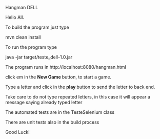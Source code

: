 Hangman DELL

Hello All.

To build the program just type 

mvn clean install

To run the program type

java -jar target/teste_dell-1.0.jar

The program runs in http://localhost:8080/hangman.html

click em in the <b>New Game </b> button, to start a game.

Type a letter and click in the <b>play </b> button to send the letter to back end.

Take care to do not type repeated letters, in this case it will appear a message saying already typed letter

The automated tests are in the TesteSelenium class

There are unit tests also in the build process

Good Luck!


